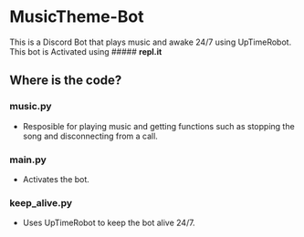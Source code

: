 # MusicTheme-Bot
This is a Discord Bot that plays music and awake 24/7 using UpTimeRobot. This bot is Activated using ##### <strong styler="font-weight: bold;">repl.it</strong>
## Where is the code?
### music.py
- Resposible for playing music and getting functions such as stopping the song and disconnecting from a call. <br />
### main.py
- Activates the bot. <br />
### keep_alive.py
- Uses UpTimeRobot to keep the bot alive 24/7. <br />
